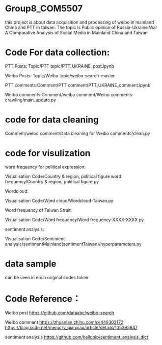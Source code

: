 # Group8_COM5507

this project is about data acquisition and processing of weibo in mainland China and PTT in taiwan. The topic is Public opinion of Russia-Ukraine War A Comparative Analysis of Social Media in Mainland China and Taiwan

# Code For data collection:

PTT Posts: Topic/PTT topic/PTT_UKRAINE_post.ipynb

Weibo Posts: Topic/Weibo topic/weibo-search-master

PTT comments:Comment/PTT comment/PTT_UKRAINE_comment.ipynb

Weibo comments:Comment/weibo comment/Weibo comments crawling/main_update.py

# code for data cleaning

Comment/weibo comment/Data cleaning for Weibo comments/clean.py

# code for visulization

word frequency for political expression:

Visualisation Code/Country & region, political figure word frequency/Country & region, political figure.py


Wordcloud: 

Visualisation Code/Word cloud/Wordcloud-Taiwan.py


Word frequency of Taiwan Strait: 

Visualisation Code/Word frequency/Word frequency-XXXX-XXXX.py


sentiment analysis:

Visualisation Code/Sentiment analysis/sentimentMainland(sentimentTaiwan)/hyperparameters.py

# data sample
can be seen in each original codes folder

# Code Reference：

Weibo post
https://github.com/dataabc/weibo-search

Weibo comment
https://zhuanlan.zhihu.com/p/449302172
https://blog.csdn.net/memory_qianxiao/article/details/105395947

sentiment analysis
https://github.com/hellonlp/sentiment_analysis_dict
